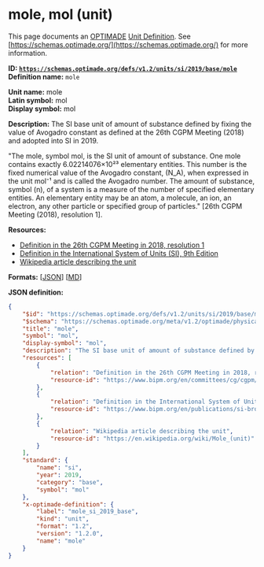 # mole, mol (unit)

This page documents an [OPTIMADE](https://www.optimade.org/) [Unit Definition](https://schemas.optimade.org/#definitions). See [https://schemas.optimade.org/](https://schemas.optimade.org/) for more information.

**ID: [`https://schemas.optimade.org/defs/v1.2/units/si/2019/base/mole`](https://schemas.optimade.org/defs/v1.2/units/si/2019/base/mole.md)**  
**Definition name:** `mole`

**Unit name:** mole  
**Latin symbol:** mol  
**Display symbol:** mol  
  
**Description:** The SI base unit of amount of substance defined by fixing the value of Avogadro constant as defined at the 26th CGPM Meeting (2018) and adopted into SI in 2019.

"The mole, symbol mol, is the SI unit of amount of substance. One mole contains exactly 6.02214076×10²³ elementary entities. This number is the fixed numerical value of the Avogadro constant, \(N_A\), when expressed in the unit mol⁻¹ and is called the Avogadro number. The amount of substance, symbol \(n\), of a system is a measure of the number of specified elementary entities. An elementary entity may be an atom, a molecule, an ion, an electron, any other particle or specified group of particles." [26th CGPM Meeting (2018), resolution 1].

**Resources:**

- [Definition in the 26th CGPM Meeting in 2018, resolution 1](https://www.bipm.org/en/committees/cg/cgpm/26-2018/resolution-1)
- [Definition in the International System of Units (SI), 9th Edition](https://www.bipm.org/en/publications/si-brochure)
- [Wikipedia article describing the unit](https://en.wikipedia.org/wiki/Mole_(unit))


**Formats:** [[JSON](mole.json)] [[MD](mole.md)]

**JSON definition:**

``` json
{
    "$id": "https://schemas.optimade.org/defs/v1.2/units/si/2019/base/mole",
    "$schema": "https://schemas.optimade.org/meta/v1.2/optimade/physical_unit_definition.json",
    "title": "mole",
    "symbol": "mol",
    "display-symbol": "mol",
    "description": "The SI base unit of amount of substance defined by fixing the value of Avogadro constant as defined at the 26th CGPM Meeting (2018) and adopted into SI in 2019.\n\n\"The mole, symbol mol, is the SI unit of amount of substance. One mole contains exactly 6.02214076\u00d710\u00b2\u00b3 elementary entities. This number is the fixed numerical value of the Avogadro constant, \\(N_A\\), when expressed in the unit mol\u207b\u00b9 and is called the Avogadro number. The amount of substance, symbol \\(n\\), of a system is a measure of the number of specified elementary entities. An elementary entity may be an atom, a molecule, an ion, an electron, any other particle or specified group of particles.\" [26th CGPM Meeting (2018), resolution 1].",
    "resources": [
        {
            "relation": "Definition in the 26th CGPM Meeting in 2018, resolution 1",
            "resource-id": "https://www.bipm.org/en/committees/cg/cgpm/26-2018/resolution-1"
        },
        {
            "relation": "Definition in the International System of Units (SI), 9th Edition",
            "resource-id": "https://www.bipm.org/en/publications/si-brochure"
        },
        {
            "relation": "Wikipedia article describing the unit",
            "resource-id": "https://en.wikipedia.org/wiki/Mole_(unit)"
        }
    ],
    "standard": {
        "name": "si",
        "year": 2019,
        "category": "base",
        "symbol": "mol"
    },
    "x-optimade-definition": {
        "label": "mole_si_2019_base",
        "kind": "unit",
        "format": "1.2",
        "version": "1.2.0",
        "name": "mole"
    }
}
```